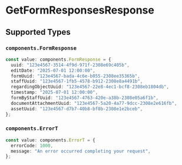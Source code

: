 # GetFormResponsesResponse


## Supported Types

### `components.FormResponse`

```typescript
const value: components.FormResponse = {
  uuid: "123e4567-3514-4f9d-971f-2308e69c405b",
  editDate: "2025-07-01 12:00:00",
  formUuid: "123e4567-bada-4c6e-b055-2308ee35365b",
  staffUuid: "123e4567-1fb5-4578-b912-2308e8a4491b",
  regardingObjectUuid: "123e4567-22e8-4ec1-bcf8-2308eb1804db",
  timestamp: "2025-07-01 12:00:00",
  formByStaffUuid: "123e4567-4763-420e-a38b-2308e05a6f1b",
  documentAttachmentUuid: "123e4567-5a20-4a77-9dcc-2308e2e616fb",
  assetUuid: "123e4567-d7b7-40b8-bf8b-2308e1e2bceb",
};
```

### `components.ErrorT`

```typescript
const value: components.ErrorT = {
  errorCode: 1000,
  message: "An error occurred completing your request",
};
```

